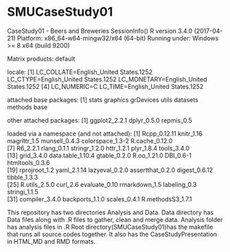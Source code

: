 # SMUCaseStudy01
CaseStudy01 - Beers and Breweries
SessionInfo()
R version 3.4.0 (2017-04-21)
Platform: x86_64-w64-mingw32/x64 (64-bit)
Running under: Windows >= 8 x64 (build 9200)

Matrix products: default

locale:
[1] LC_COLLATE=English_United States.1252  LC_CTYPE=English_United States.1252    LC_MONETARY=English_United States.1252
[4] LC_NUMERIC=C                           LC_TIME=English_United States.1252    

attached base packages:
[1] stats     graphics  grDevices utils     datasets  methods   base     

other attached packages:
[1] ggplot2_2.2.1 dplyr_0.5.0   repmis_0.5   

loaded via a namespace (and not attached):
 [1] Rcpp_0.12.11      knitr_1.16        magrittr_1.5      munsell_0.4.3     colorspace_1.3-2  R.cache_0.12.0   
 [7] R6_2.2.1          rlang_0.1.1       stringr_1.2.0     httr_1.2.1        plyr_1.8.4        tools_3.4.0      
[13] grid_3.4.0        data.table_1.10.4 gtable_0.2.0      R.oo_1.21.0       DBI_0.6-1         htmltools_0.3.6  
[19] rprojroot_1.2     yaml_2.1.14       lazyeval_0.2.0    assertthat_0.2.0  digest_0.6.12     tibble_1.3.3     
[25] R.utils_2.5.0     curl_2.6          evaluate_0.10     rmarkdown_1.5     labeling_0.3      stringi_1.1.5    
[31] compiler_3.4.0    backports_1.1.0   scales_0.4.1      R.methodsS3_1.7.1

This repository has two directories Analysis and Data. Data directory has Data files along with .R files to gather, clean and merge data.
Analysis folder has analysis files in .R
Root directory(SMUCaseStudy01)has the makefile that runs all source codes together.
It also has the CaseStudyPresentation in HTML,MD and RMD formats.
